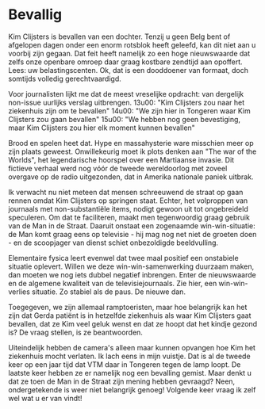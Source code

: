 # Bevallig

Kim Clijsters is bevallen van een dochter. Tenzij u geen Belg bent of afgelopen dagen onder een enorm rotsblok heeft geleefd, kan dit niet aan u voorbij zijn gegaan. Dat feit heeft namelijk zo een hoge nieuwswaarde dat zelfs onze openbare omroep daar graag kostbare zendtijd aan opoffert. Lees: uw belastingscenten. Ok, dat is een dooddoener van formaat, doch somtijds volledig gerechtvaardigd.

Voor journalisten lijkt me dat de meest vreselijke opdracht: van dergelijk non-issue uurlijks verslag uitbrengen.
13u00: "Kim Clijsters zou naar het ziekenhuis zijn om te bevallen"
14u00: "We zijn hier in Tongeren waar Kim Clijsters zou gaan bevallen"
15u00: "We hebben nog geen bevestiging, maar Kim Clijsters zou hier elk moment kunnen bevallen"

Brood en spelen heet dat. Hype en massahysterie ware misschien meer op zijn plaats geweest. Onwillekeurig moet ik plots denken aan "The war of the Worlds", het legendarische hoorspel over een Martiaanse invasie. Dit fictieve verhaal werd nog vóór de tweede wereldoorlog met zoveel overgave op de radio uitgezonden, dat in Amerika nationale paniek uitbrak.

Ik verwacht nu niet meteen dat mensen schreeuwend de straat op gaan rennen omdat Kim Clijsters op springen staat. Echter, het volproppen van journaals met non-substantiële items, nodigt gewoon uit tot ongebreideld speculeren. Om dat te faciliteren, maakt men tegenwoordig graag gebruik van de Man in de Straat. Daaruit onstaat een zogenaamde win-win-situatie: de Man komt graag eens op televisie - hij mag nog net niet de groeten doen - en de scoopjager van dienst schiet onbezoldigde beeldvulling.

Elementaire fysica leert evenwel dat twee maal positief een onstabiele situatie oplevert. Willen we deze win-win-samenwerking duurzaam maken, dan moeten we nog iets dubbel negatief inbrengen. Enter de nieuwswaarde en de algemene kwaliteit van de televisiejournaals. Zie hier, een win-win-verlies situatie. Zo stabiel als de paus. De nieuwe dan.

Toegegeven, we zijn allemaal ramptoeristen, maar hoe belangrijk kan het zijn dat Gerda patiënt is in hetzelfde ziekenhuis als waar Kim Clijsters gaat bevallen, dat ze Kim veel geluk wenst en dat ze hoopt dat het kindje gezond is? De vraag stellen, is ze beantwoorden.

Uiteindelijk hebben de camera's alleen maar kunnen opvangen hoe Kim het ziekenhuis mocht verlaten. Ik lach eens in mijn vuistje. Dat is al de tweede keer op een jaar tijd dat VTM daar in Tongeren tegen de lamp loopt. De laatste keer hebben ze er namelijk nog een bevalling gemist. Maar denkt u dat ze toen de Man in de Straat zijn mening hebben gevraagd? Neen, ondergetekende is weer niet belangrijk genoeg! Volgende keer vraag ik zelf wel wat u er van vindt!